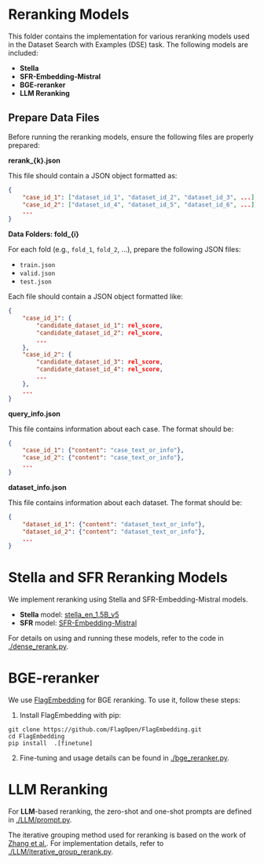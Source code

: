 
# Reranking Models

This folder contains the implementation for various reranking models used in the Dataset Search with Examples (DSE) task. The following models are included:

- **Stella**
- **SFR-Embedding-Mistral**
- **BGE-reranker**
- **LLM Reranking**

## Prepare Data Files

Before running the reranking models, ensure the following files are properly prepared:

**rerank_{k}.json**

This file should contain a JSON object formatted as:

```json
{
    "case_id_1": ["dataset_id_1", "dataset_id_2", "dataset_id_3", ...],
    "case_id_2": ["dataset_id_4", "dataset_id_5", "dataset_id_6", ...],
    ...
}
```

**Data Folders: fold_{i}**

For each fold (e.g., `fold_1`, `fold_2`, ...), prepare the following JSON files:
- `train.json`
- `valid.json`
- `test.json`

Each file should contain a JSON object formatted like:

```json
{
    "case_id_1": {
        "candidate_dataset_id_1": rel_score,
        "candidate_dataset_id_2": rel_score,
        ...
    },
    "case_id_2": {
        "candidate_dataset_id_3": rel_score,
        "candidate_dataset_id_4": rel_score,
        ...
    },
    ...
}
```

**query_info.json**

This file contains information about each case. The format should be:

```json
{
    "case_id_1": {"content": "case_text_or_info"},
    "case_id_2": {"content": "case_text_or_info"},
    ...
}
```

**dataset_info.json**

This file contains information about each dataset. The format should be:

```json
{
    "dataset_id_1": {"content": "dataset_text_or_info"},
    "dataset_id_2": {"content": "dataset_text_or_info"},
    ...
}
```

# Stella and SFR Reranking Models

We implement reranking using Stella and SFR-Embedding-Mistral models.

- **Stella** model: [stella_en_1.5B_v5](https://huggingface.co/dunzhang/stella_en_1.5B_v5) 
- **SFR** model: [SFR-Embedding-Mistral](https://huggingface.co/Salesforce/SFR-Embedding-Mistral)
  
For details on using and running these models, refer to the code in [./dense_rerank.py](./dense_rerank.py).


# BGE-reranker

We use [FlagEmbedding](https://github.com/FlagOpen/FlagEmbedding) for BGE reranking. To use it, follow these steps:

1. Install FlagEmbedding with pip:

```
git clone https://github.com/FlagOpen/FlagEmbedding.git
cd FlagEmbedding
pip install  .[finetune]
```

2. Fine-tuning and usage details can be found in [./bge_reranker.py](./bge_reranker.py).


# LLM Reranking

For **LLM**-based reranking, the zero-shot and one-shot prompts are defined in [./LLM/prompt.py](./LLM/prompt.py).

The iterative grouping method used for reranking is based on the work of [Zhang et al.](https://doi.org/10.1145/3626772.3657966). For implementation details, refer to [./LLM/iterative_group_rerank.py](./LLM/iterative_group_rerank.py).